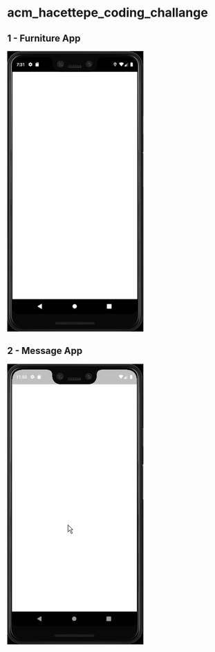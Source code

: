 # acm_hacettepe_coding_challange

## 1 - Furniture App
![](https://github.com/ahm3tcelik/acm_hacettepe_coding_challange/blob/main/showcase/furniture_app.gif)

## 2 - Message App
![](https://github.com/ahm3tcelik/acm_hacettepe_coding_challange/blob/main/showcase/message_app.gif)
